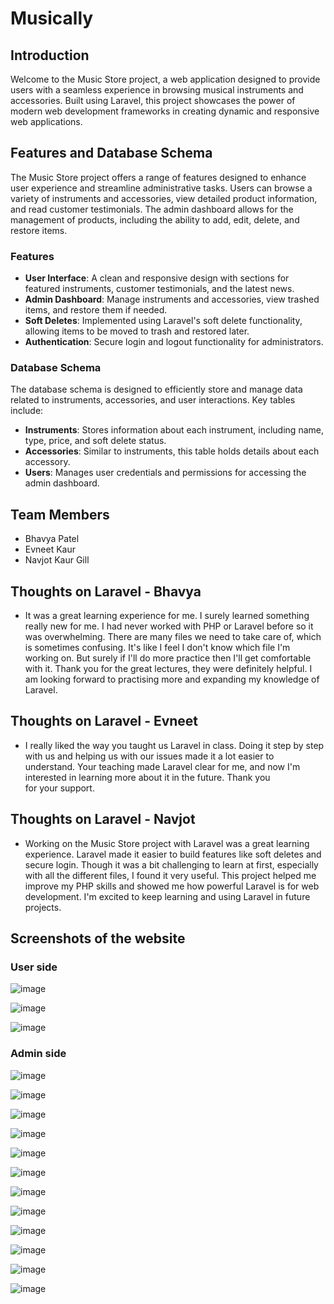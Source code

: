# Musically

## Introduction

Welcome to the Music Store project, a web application designed to provide users with a seamless experience in browsing musical instruments and accessories. Built using Laravel, this project showcases the power of modern web development frameworks in creating dynamic and responsive web applications.

## Features and Database Schema

The Music Store project offers a range of features designed to enhance user experience and streamline administrative tasks. Users can browse a variety of instruments and accessories, view detailed product information, and read customer testimonials. The admin dashboard allows for the management of products, including the ability to add, edit, delete, and restore items.

### Features

- **User Interface**: A clean and responsive design with sections for featured instruments, customer testimonials, and the latest news.
- **Admin Dashboard**: Manage instruments and accessories, view trashed items, and restore them if needed.
- **Soft Deletes**: Implemented using Laravel's soft delete functionality, allowing items to be moved to trash and restored later.
- **Authentication**: Secure login and logout functionality for administrators.

### Database Schema

The database schema is designed to efficiently store and manage data related to instruments, accessories, and user interactions. Key tables include:

- **Instruments**: Stores information about each instrument, including name, type, price, and soft delete status.
- **Accessories**: Similar to instruments, this table holds details about each accessory.
- **Users**: Manages user credentials and permissions for accessing the admin dashboard.

## Team Members

- Bhavya Patel
- Evneet Kaur
- Navjot Kaur Gill

## Thoughts on Laravel - Bhavya

- It was a great learning experience for me. I surely learned something really new for me. I had never worked with PHP or Laravel before so it was overwhelming. There are many files we need to take care of, which is sometimes confusing. It's like I feel I don't know which file I'm working on. But surely if I'll do more practice then I'll get comfortable with it. Thank you for the great lectures, they were definitely helpful. I am looking forward to practising more and expanding my knowledge of Laravel.

## Thoughts on Laravel - Evneet

- I really liked the way you taught us Laravel in class. Doing it step by step with us and helping us with our issues made it a lot easier to understand. Your teaching made Laravel clear for me, and now I'm interested in learning more about it in the future. Thank you for your support.

## Thoughts on Laravel - Navjot

- Working on the Music Store project with Laravel was a great learning experience. Laravel made it easier to build features like soft deletes and secure login. Though it was a bit challenging to learn at first, especially with all the different files, I found it very useful. This project helped me improve my PHP skills and showed me how powerful Laravel is for web development. I'm excited to keep learning and using Laravel in future projects.

## Screenshots of the website

### User side

![image](https://github.com/user-attachments/assets/ee02d91b-6fde-4e86-9e37-3d3936103b64)

![image](https://github.com/user-attachments/assets/f5270d49-8f0a-414f-a90b-b04b15a5f82c)

![image](https://github.com/user-attachments/assets/79deea67-493d-4a4d-a69c-0ff55530d2af)

### Admin side

![image](https://github.com/user-attachments/assets/f507a1ae-7459-425c-ba05-0528a533a5cb)

![image](https://github.com/user-attachments/assets/377da2da-3cfe-4870-844c-7846c68c9a7b)

![image](https://github.com/user-attachments/assets/71668d5c-d421-45b0-9242-13ff21f04ca2)

![image](https://github.com/user-attachments/assets/02f328ee-2f9f-4aab-8151-ab1345f5e21b)

![image](https://github.com/user-attachments/assets/59e2fa01-2a1f-4456-8235-1953c139e7ed)

![image](https://github.com/user-attachments/assets/074f8dad-adca-49ad-b868-d5c3af53681b)

![image](https://github.com/user-attachments/assets/1b47958a-a593-4728-a33c-b54317ac2be2)

![image](https://github.com/user-attachments/assets/9b280e61-9163-403d-afdd-c5afec46b97e)

![image](https://github.com/user-attachments/assets/39a76083-217c-4596-8c55-2382c67f18d7)

![image](https://github.com/user-attachments/assets/4fdfb5a8-765a-4987-bbaf-fe63e07a2103)

![image](https://github.com/user-attachments/assets/701d64fb-5a06-44d9-8e99-04b7fbf3eb57)

![image](https://github.com/user-attachments/assets/4317bd02-ae04-42c4-8537-434e4bff9bdc)














